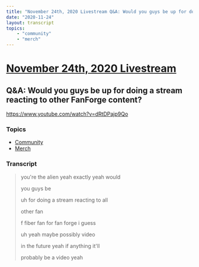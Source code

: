```yaml
---
title: "November 24th, 2020 Livestream Q&A: Would you guys be up for doing a stream reacting to other FanForge content?"
date: "2020-11-24"
layout: transcript
topics:
    - "community"
    - "merch"
---
```

# [November 24th, 2020 Livestream](../2020-11-24.md)
## Q&A: Would you guys be up for doing a stream reacting to other FanForge content?
https://www.youtube.com/watch?v=dRtDPajp9Qo

### Topics
* [Community](../topics/community.md)
* [Merch](../topics/merch.md)

### Transcript

> you're the alien yeah exactly yeah would
> 
> you guys be
> 
> uh for doing a stream reacting to all
> 
> other fan
> 
> f fiber fan for fan forge i guess
> 
> uh yeah maybe possibly video
> 
> in the future yeah if anything it'll
> 
> probably be a video yeah
> 
